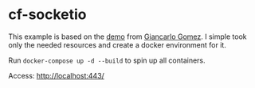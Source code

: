 # cf-socketio

This example is based on the [demo](https://github.com/GiancarloGomez/ColdFusion-Realtime-With-WebSockets-Demo-Code) from [Giancarlo Gomez](https://github.com/GiancarloGomez).
I simple took only the needed resources and create a docker environment for it.

Run `docker-compose up -d --build` to spin up all containers.

Access: <http://localhost:443/>
